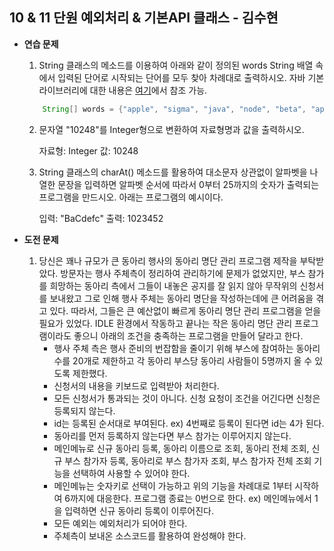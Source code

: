 ## 10 & 11 단원 예외처리 & 기본API 클래스 - 김수현
* **연습 문제**
   
    1. String 클래스의 메소드를 이용하여 아래와 같이 정의된 words String 배열 속에서 입력된 단어로 시작되는 단어를 모두 찾아 차례대로 출력하시오. 자바 기본 라이브러리에 대한 내용은 [여기](https://docs.oracle.com/en/java/javase/17/docs/api/index.html)에서 참조 가능.
    ```java
        String[] words = {"apple", "sigma", "java", "node", "beta", "apple pie", "java.lang.Math"};

    ```
    2. 문자열 "10248"를 Integer형으로 변환하여 자료형명과 값을 출력하시오.
    
        자료형: Integer
        값: 10248

    3. String 클래스의 charAt() 메소드를 활용하여 대소문자 상관없이 알파벳을 나열한 문장을 입력하면 알파벳 순서에 따라서 0부터 25까지의 숫자가 출력되는 프로그램을 만드시오. 아래는 프로그램의 예시이다. 
    
        입력: "BaCdefc"
        출력: 1023452


* **도전 문제**
   
    1. 당신은 꽤나 규모가 큰 동아리 행사의 동아리 명단 관리 프로그램 제작을 부탁받았다. 방문자는 행사 주체측이 정리하여 관리하기에 문제가 없었지만, 부스 참가를 희망하는 동아리 측에서 그들이 내놓은 공지를 잘 읽지 않아 무작위의 신청서를 보내왔고 그로 인해 행사 주체는 동아리 명단을 작성하는데에 큰 어려움을 겪고 있다. 따라서, 그들은 큰 예산없이 빠르게 동아리 명단 관리 프로그램을 얻을 필요가 있었다. IDLE 환경에서 작동하고 끝나는 작은 동아리 명단 관리 프로그램이라도 좋으니 아래의 조건을 충족하는 프로그램을 만들어 달라고 한다.
        * 행사 주체 측은 행사 준비의 번잡함을 줄이기 위해 부스에 참여하는 동아리 수를 20개로 제한하고 각 동아리 부스당 동아리 사람들이 5명까지 올 수 있도록 제한했다.
        * 신청서의 내용을 키보드로 입력받아 처리한다.
        * 모든 신청서가 통과되는 것이 아니다. 신청 요청이 조건을 어긴다면 신청은 등록되지 않는다.
        * id는 등록된 순서대로 부여된다. ex) 4번째로 등록이 된다면 id는 4가 된다.
        * 동아리를 먼저 등록하지 않는다면 부스 참가는 이루어지지 않는다.
        * 메인메뉴로 신규 동아리 등록, 동아리 이름으로 조회, 동아리 전체 조회, 신규 부스 참가자 등록, 동아리로 부스 참가자 조회, 부스 참가자 전체 조회 기능을 선택하여 사용할 수 있어야 한다.
        * 메인메뉴는 숫자키로 선택이 가능하고 위의 기능을 차례대로 1부터 시작하여 6까지에 대응한다. 프로그램 종료는 0번으로 한다. ex) 메인메뉴에서 1을 입력하면 신규 동아리 등록이 이루어진다.
        * 모든 예외는 예외처리가 되어야 한다.
        * 주체측이 보내온 소스코드를 활용하여 완성해야 한다.